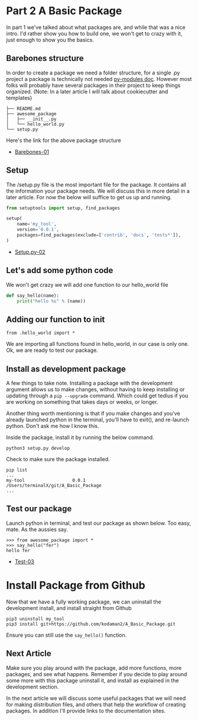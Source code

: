 # Part 2 A Basic Package
In part 1 we've talked about what packages are, and while that was a nice intro. I'd rather show you how to build one, we won't get to crazy with it, just enough to show you the basics.

## Barebones structure

In order to create a package we need a folder structure, for a single .py project a package is technically not needed [py-modules doc](https://packaging.python.org/guides/distributing-packages-using-setuptools/#py-modules). However most folks will probably have several packages in their project to keep things organized. (Note: In a later article I will talk about cookiecutter and templates)

```
├── README.md
├── awesome_package
│   ├── __init__.py
│   └── hello_world.py
└── setup.py
```

Here's the link for the above package structure 

- [Barebones-01](https://github.com/kodaman2/A_Basic_Package/tree/Barebones-01)

## Setup
The /setup.py file is the most important file for the package. It contains all the information your package needs. We will discuss this in more detail in a later article. For now the below will suffice to get us up and running.

```python
from setuptools import setup, find_packages

setup(
    name='my_tool',
    version='0.0.1',
    packages=find_packages(exclude=['contrib', 'docs', 'tests*']),
)
```
- [Setup.py-02](https://github.com/kodaman2/A_Basic_Package/tree/Setup.py-02)

## Let's add some python code
We won't get crazy we will add one function to our hello_world file

```python
def say_hello(name):
    print("hello %s" % (name))
```

## Adding our function to init

```
from .hello_world import *
```

We are importing all functions found in hello_world, in our case is only one. Ok, we are ready to test our package.

## Install as development package
A few things to take note. Installing a package with the development argument allows us to make changes, without having to keep installing or updating through a ```pip --upgrade``` command. Which could get tedius if you are working on something that takes days or weeks, or longer.

Another thing worth mentioning is that if you make changes and you've already launched python in the terminal, you'll have to exit(), and re-launch python. Don't ask me how I know this. 

Inside the package, install it by running the below command.
```
python3 setup.py develop
```
Check to make sure the package installed.

```
pip list
...
my-tool                  0.0.1       /Users/terminalX/git/A_Basic_Package
...
```

## Test our package

Launch python in terminal, and test our package as shown below. Too easy, mate. As the aussies say.

```
>>> from awesome_package import *
>>> say_hello("fer")
hello fer
```

- [Test-03](https://github.com/kodaman2/A_Basic_Package/tree/Test-03)

# Install Package from Github

Now that we have a fully working package, we can uninstall the development install, and install straight from Github

```
pip3 uninstall my_tool
pip3 install git+https://github.com/kodaman2/A_Basic_Package.git
```

Ensure you can still use the ```say_hello()``` function.

## Next Article

Make sure you play around with the package, add more functions, more packages, and see what happens. Remember if you decide to play around some more with this package uninstall it, and install as explained in the development section.

In the next article we will discuss some useful packages that we will need for making distribution files, and others that help the workflow of creating packages. In addition I'll provide links to the documentation sites.